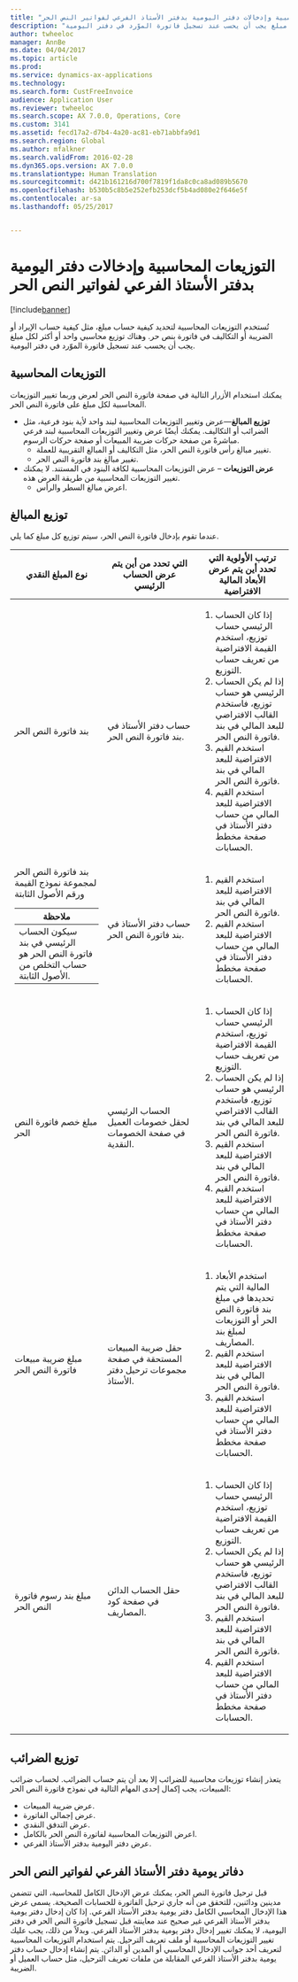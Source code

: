 ```yaml
---
title: "التوزيعات المحاسبية وإدخالات دفتر اليومية بدفتر الأستاذ الفرعي لفواتير النص الحر"
description: "تُستخدم التوزيعات المحاسبية لتحديد كيفية حساب مبلغ، مثل كيفية حساب الإيراد أو الضريبة أو التكاليف في فاتورة بنص حر. وهناك توزيع محاسبي واحد أو أكثر لكل مبلغ يجب أن يحسب عند تسجيل فاتورة الموّرد في دفتر اليومية."
author: twheeloc
manager: AnnBe
ms.date: 04/04/2017
ms.topic: article
ms.prod: 
ms.service: dynamics-ax-applications
ms.technology: 
ms.search.form: CustFreeInvoice
audience: Application User
ms.reviewer: twheeloc
ms.search.scope: AX 7.0.0, Operations, Core
ms.custom: 3141
ms.assetid: fecd17a2-d7b4-4a20-ac81-eb71abbfa9d1
ms.search.region: Global
ms.author: mfalkner
ms.search.validFrom: 2016-02-28
ms.dyn365.ops.version: AX 7.0.0
ms.translationtype: Human Translation
ms.sourcegitcommit: d421b161216d700f7819f1da8c0ca8ad089b5670
ms.openlocfilehash: b530b5c8b5e252efb253dcf5b4ad080e2f646e5f
ms.contentlocale: ar-sa
ms.lasthandoff: 05/25/2017


---
```


# <a name="accounting-distributions-and-subledger-journal-entries-for-free-text-invoices"></a>التوزيعات المحاسبية وإدخالات دفتر اليومية بدفتر الأستاذ الفرعي لفواتير النص الحر

[!include[banner](../includes/banner.md)]


تُستخدم التوزيعات المحاسبية لتحديد كيفية حساب مبلغ، مثل كيفية حساب الإيراد أو الضريبة أو التكاليف في فاتورة بنص حر. وهناك توزيع محاسبي واحد أو أكثر لكل مبلغ يجب أن يحسب عند تسجيل فاتورة الموّرد في دفتر اليومية.

<a name="accounting-distributions"></a>التوزيعات المحاسبية
------------------------

يمكنك استخدام الأزرار التالية في صفحة فاتورة النص الحر لعرض وربما تغيير التوزيعات المحاسبية لكل مبلغ على فاتورة النص الحر.

-   **توزيع المبالغ**—عرض وتغيير التوزيعات المحاسبية لبند واحد لأية بنود فرعية، مثل الضرائب أو التكاليف. يمكنك أيضًا عرض وتغيير التوزيعات المحاسبية لبند فرعي مباشرةً من صفحة حركات ضريبة المبيعات أو صفحة حركات الرسوم.
    -   تغيير مبالغ رأس فاتورة النص الحر، مثل التكاليف أو المبالغ التقريبية للعملة.
    -   تغيير مبالغ بند فاتورة النص الحر.
-   **عرض التوزيعات** – عرض التوزيعات المحاسبية لكافة البنود في المستند. لا يمكنك تغيير التوزيعات المحاسبية من طريقة العرض هذه.
    -   اعرض مبالغ السطر والرأس.

## <a name="distributing-amounts"></a>توزيع المبالغ
عندما تقوم بإدخال فاتورة النص الحر، سيتم توزيع كل مبلغ كما يلي.

<table>
<colgroup>
<col width="33%" />
<col width="33%" />
<col width="33%" />
</colgroup>
<thead>
<tr class="header">
<th>نوع المبلغ النقدي</th>
<th>التي تحدد من أين يتم عرض الحساب الرئيسي‬</th>
<th>ترتيب الأولوية التي تحدد أين يتم عرض الأبعاد المالية الافتراضية</th>
</tr>
</thead>
<tbody>
<tr class="odd">
<td>بند فاتورة النص الحر</td>
<td>حساب دفتر الأستاذ في بند فاتورة النص الحر.</td>
<td><ol>
<li>إذا كان الحساب الرئيسي حساب توزيع، استخدم القيمة الافتراضية من تعريف حساب التوزيع.</li>
<li>إذا لم يكن الحساب الرئيسي هو حساب توزيع، فاستخدم القالب الافتراضي للبعد المالي في بند فاتورة النص الحر.</li>
<li>استخدم القيم الافتراضية للبعد المالي في بند فاتورة النص الحر.</li>
<li>استخدم القيم الافتراضية للبعد المالي من حساب دفتر الأستاذ في صفحة مخطط الحسابات.</li>
</ol></td>
</tr>
<tr class="even">
<td>بند فاتورة النص الحر لمجموعة نموذج القيمة ورقم الأصول الثابتة
<div class="alert">
<table>
<thead>
<tr class="header">
<th><strong>ملاحظة </strong></th>
</tr>
</thead>
<tbody>
<tr class="odd">
<td>سيكون الحساب الرئيسي في بند فاتورة النص الحر هو حساب التخلص من الأصول الثابتة.</td>
</tr>
</tbody>
</table>
</div></td>
<td>حساب دفتر الأستاذ في بند فاتورة النص الحر.</td>
<td><ol>
<li>استخدم القيم الافتراضية للبعد المالي في بند فاتورة النص الحر.</li>
<li>استخدم القيم الافتراضية للبعد المالي من حساب دفتر الأستاذ في صفحة مخطط الحسابات.</li>
</ol></td>
</tr>
<tr class="odd">
<td>مبلغ خصم فاتورة النص الحر</td>
<td>الحساب الرئيسي لحقل خصومات العميل في صفحة الخصومات النقدية.</td>
<td><ol>
<li>إذا كان الحساب الرئيسي حساب توزيع، استخدم القيمة الافتراضية من تعريف حساب التوزيع.</li>
<li>إذا لم يكن الحساب الرئيسي هو حساب توزيع، فاستخدم القالب الافتراضي للبعد المالي في بند فاتورة النص الحر.</li>
<li>استخدم القيم الافتراضية للبعد المالي في بند فاتورة النص الحر.</li>
<li>استخدم القيم الافتراضية للبعد المالي من حساب دفتر الأستاذ في صفحة مخطط الحسابات.</li>
</ol></td>
</tr>
<tr class="even">
<td>مبلغ ضريبة مبيعات فاتورة النص الحر</td>
<td>حقل ضريبة المبيعات المستحقة في صفحة مجموعات ترحيل دفتر الأستاذ.</td>
<td><ol>
<li>استخدم الأبعاد المالية التي يتم تحديدها في مبلغ بند فاتورة النص الحر أو التوزيعات لمبلغ بند المصاريف.</li>
<li>استخدم القيم الافتراضية للبعد المالي في بند فاتورة النص الحر.</li>
<li>استخدم القيم الافتراضية للبعد المالي من حساب دفتر الأستاذ في صفحة مخطط الحسابات.</li>
</ol></td>
</tr>
<tr class="odd">
<td>مبلغ بند رسوم فاتورة النص الحر</td>
<td>حقل الحساب الدائن في صفحة كود المصاريف.</td>
<td><ol>
<li>إذا كان الحساب الرئيسي حساب توزيع، استخدم القيمة الافتراضية من تعريف حساب التوزيع.</li>
<li>إذا لم يكن الحساب الرئيسي هو حساب توزيع، فاستخدم القالب الافتراضي للبعد المالي في بند فاتورة النص الحر.</li>
<li>استخدم القيم الافتراضية للبعد المالي في بند فاتورة النص الحر.</li>
<li>استخدم القيم الافتراضية للبعد المالي من حساب دفتر الأستاذ في صفحة مخطط الحسابات.</li>
</ol></td>
</tr>
</tbody>
</table>

## <a name="distributing-taxes"></a>توزيع الضرائب
يتعذر إنشاء توزيعات محاسبية للضرائب إلا بعد أن يتم حساب الضرائب. لحساب ضرائب المبيعات، يجب إكمال إحدى المهام التالية في نموذج فاتورة النص الحر:
-   عرض ضريبة المبيعات.
-   عرض إجمالي الفاتورة.
-   عرض التدفق النقدي.
-   اعرض التوزيعات المحاسبية لفاتورة النص الحر بالكامل.
-   عرض دفتر اليومية بدفتر الأستاذ الفرعي.

## <a name="subledger-journals-for-free-text-invoices"></a> دفاتر يومية دفتر الأستاذ الفرعي لفواتير النص الحر
قبل ترحيل فاتورة النص الحر، يمكنك عرض الإدخال الكامل للمحاسبة، التي تتضمن مدينين ودائنين، للتحقق من أنه جاري ترحيل الفاتورة للحسابات الصحيحة. يسمى عرض هذا الإدخال المحاسبي الكامل دفتر يومية بدفتر الأستاذ الفرعي. إذا كان إدخال دفتر يومية بدفتر الأستاذ الفرعي غير صحيح عند معاينته قبل تسجيل فاتورة النص الحر في دفتر اليومية، لا يمكنك تغيير إدخال دفتر يومية بدفتر الأستاذ الفرعي. وبدلاً من ذلك، يجب عليك تغيير التوزيعات المحاسبية أو ملف تعريف الترحيل. يتم استخدام التوزيعات المحاسبية لتعريف أحد جوانب الإدخال المحاسبي أو المدين أو الدائن. يتم إنشاء إدخال حساب دفتر يومية بدفتر الأستاذ الفرعي المقابلة من ملفات تعريف الترحيل، مثل حساب العميل أو الضريبة.




